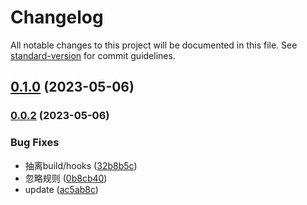 # Changelog

All notable changes to this project will be documented in this file. See [standard-version](https://github.com/conventional-changelog/standard-version) for commit guidelines.

## [0.1.0](https://github.com/zgsgs/uno-admin-layout/compare/v0.0.2...v0.1.0) (2023-05-06)

### [0.0.2](https://github.com/zgsgs/uno-admin-layout/compare/v0.0.1...v0.0.2) (2023-05-06)


### Bug Fixes

* 抽离build/hooks ([32b8b5c](https://github.com/zgsgs/uno-admin-layout/commit/32b8b5cd79cb0b9cddc2eaf95263edaa59b1a429))
* 忽略规则 ([0b8cb40](https://github.com/zgsgs/uno-admin-layout/commit/0b8cb40045d05f8726fe51ab61caf2cd34730256))
* update ([ac5ab8c](https://github.com/zgsgs/uno-admin-layout/commit/ac5ab8cf5d4f7966260eaec6252f58d0409e275b))
